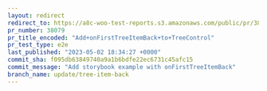 ```yaml
---
layout: redirect
redirect_to: https://a8c-woo-test-reports.s3.amazonaws.com/public/pr/38079/e2e/index.html
pr_number: 38079
pr_title_encoded: "Add+onFirstTreeItemBack+to+TreeControl"
pr_test_type: e2e
last_published: "2023-05-02 18:34:27 +0000"
commit_sha: f095db63849740a9a1b6bdfe22ec6731c45afc15
commit_message: "Add storybook example with onFirstTreeItemBack"
branch_name: update/tree-item-back
---
```

